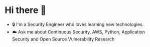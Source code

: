 # Hi there 👋

- :lock: I'm a Security Engineer who loves learning new technologies.
- :cloud: Ask me about Continuous Security, AWS, Python, Application Security and Open Source Vulnerability Research

